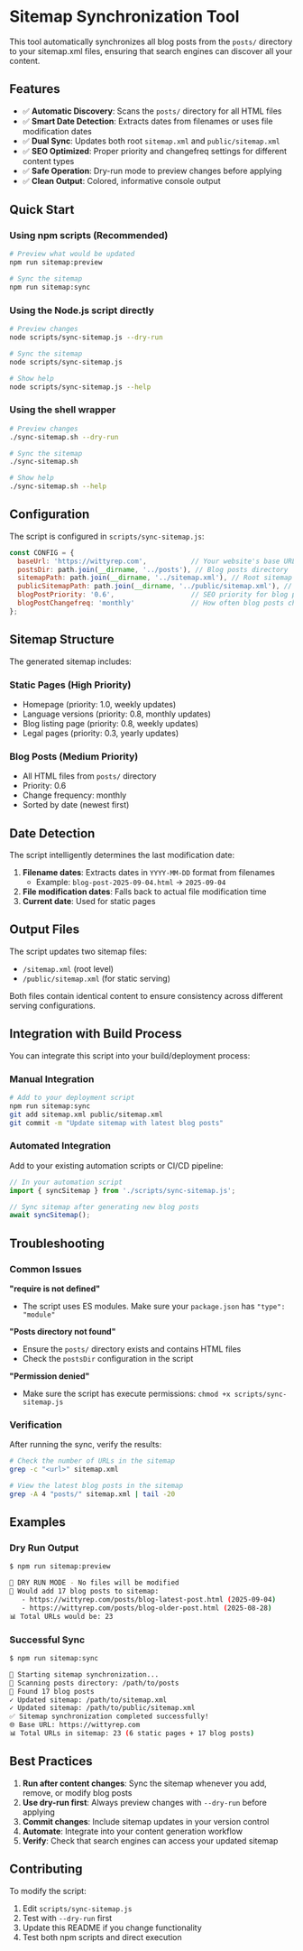 # Sitemap Synchronization Tool

This tool automatically synchronizes all blog posts from the `posts/` directory to your sitemap.xml files, ensuring that search engines can discover all your content.

## Features

- ✅ **Automatic Discovery**: Scans the `posts/` directory for all HTML files
- ✅ **Smart Date Detection**: Extracts dates from filenames or uses file modification dates
- ✅ **Dual Sync**: Updates both root `sitemap.xml` and `public/sitemap.xml`
- ✅ **SEO Optimized**: Proper priority and changefreq settings for different content types
- ✅ **Safe Operation**: Dry-run mode to preview changes before applying
- ✅ **Clean Output**: Colored, informative console output

## Quick Start

### Using npm scripts (Recommended)
```bash
# Preview what would be updated
npm run sitemap:preview

# Sync the sitemap
npm run sitemap:sync
```

### Using the Node.js script directly
```bash
# Preview changes
node scripts/sync-sitemap.js --dry-run

# Sync the sitemap
node scripts/sync-sitemap.js

# Show help
node scripts/sync-sitemap.js --help
```

### Using the shell wrapper
```bash
# Preview changes
./sync-sitemap.sh --dry-run

# Sync the sitemap
./sync-sitemap.sh

# Show help
./sync-sitemap.sh --help
```

## Configuration

The script is configured in `scripts/sync-sitemap.js`:

```javascript
const CONFIG = {
  baseUrl: 'https://wittyrep.com',           // Your website's base URL
  postsDir: path.join(__dirname, '../posts'), // Blog posts directory
  sitemapPath: path.join(__dirname, '../sitemap.xml'), // Root sitemap
  publicSitemapPath: path.join(__dirname, '../public/sitemap.xml'), // Public sitemap
  blogPostPriority: '0.6',                   // SEO priority for blog posts
  blogPostChangefreq: 'monthly'              // How often blog posts change
};
```

## Sitemap Structure

The generated sitemap includes:

### Static Pages (High Priority)
- Homepage (priority: 1.0, weekly updates)
- Language versions (priority: 0.8, monthly updates)
- Blog listing page (priority: 0.8, weekly updates)
- Legal pages (priority: 0.3, yearly updates)

### Blog Posts (Medium Priority)
- All HTML files from `posts/` directory
- Priority: 0.6
- Change frequency: monthly
- Sorted by date (newest first)

## Date Detection

The script intelligently determines the last modification date:

1. **Filename dates**: Extracts dates in `YYYY-MM-DD` format from filenames
   - Example: `blog-post-2025-09-04.html` → `2025-09-04`
2. **File modification dates**: Falls back to actual file modification time
3. **Current date**: Used for static pages

## Output Files

The script updates two sitemap files:
- `/sitemap.xml` (root level)
- `/public/sitemap.xml` (for static serving)

Both files contain identical content to ensure consistency across different serving configurations.

## Integration with Build Process

You can integrate this script into your build/deployment process:

### Manual Integration
```bash
# Add to your deployment script
npm run sitemap:sync
git add sitemap.xml public/sitemap.xml
git commit -m "Update sitemap with latest blog posts"
```

### Automated Integration
Add to your existing automation scripts or CI/CD pipeline:

```javascript
// In your automation script
import { syncSitemap } from './scripts/sync-sitemap.js';

// Sync sitemap after generating new blog posts
await syncSitemap();
```

## Troubleshooting

### Common Issues

**"require is not defined"**
- The script uses ES modules. Make sure your `package.json` has `"type": "module"`

**"Posts directory not found"**
- Ensure the `posts/` directory exists and contains HTML files
- Check the `postsDir` configuration in the script

**"Permission denied"**
- Make sure the script has execute permissions: `chmod +x scripts/sync-sitemap.js`

### Verification

After running the sync, verify the results:

```bash
# Check the number of URLs in the sitemap
grep -c "<url>" sitemap.xml

# View the latest blog posts in the sitemap
grep -A 4 "posts/" sitemap.xml | tail -20
```

## Examples

### Dry Run Output
```bash
$ npm run sitemap:preview

🧪 DRY RUN MODE - No files will be modified
📝 Would add 17 blog posts to sitemap:
   - https://wittyrep.com/posts/blog-latest-post.html (2025-09-04)
   - https://wittyrep.com/posts/blog-older-post.html (2025-08-28)
📊 Total URLs would be: 23
```

### Successful Sync
```bash
$ npm run sitemap:sync

🔄 Starting sitemap synchronization...
📁 Scanning posts directory: /path/to/posts
📝 Found 17 blog posts
✓ Updated sitemap: /path/to/sitemap.xml
✓ Updated sitemap: /path/to/public/sitemap.xml
✅ Sitemap synchronization completed successfully!
🌐 Base URL: https://wittyrep.com
📊 Total URLs in sitemap: 23 (6 static pages + 17 blog posts)
```

## Best Practices

1. **Run after content changes**: Sync the sitemap whenever you add, remove, or modify blog posts
2. **Use dry-run first**: Always preview changes with `--dry-run` before applying
3. **Commit changes**: Include sitemap updates in your version control
4. **Automate**: Integrate into your content generation workflow
5. **Verify**: Check that search engines can access your updated sitemap

## Contributing

To modify the script:

1. Edit `scripts/sync-sitemap.js`
2. Test with `--dry-run` first
3. Update this README if you change functionality
4. Test both npm scripts and direct execution
